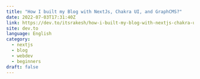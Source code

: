 ```yaml
---
title: "How I built my Blog with NextJs, Chakra UI, and GraphCMS?"
date: 2022-07-03T17:31:40Z
link: https://dev.to/itsrakesh/how-i-built-my-blog-with-nextjs-chakra-ui-and-graphcms-2jpi?utm_medium=RSS&utm_source=news.12bit.vn
site: dev.to
language: English
category:
  - nextjs
  - blog
  - webdev
  - beginners
draft: false
---
```

